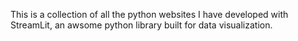 This is a collection of all the python websites I have developed with StreamLit, an awsome python library built for data visualization. 
